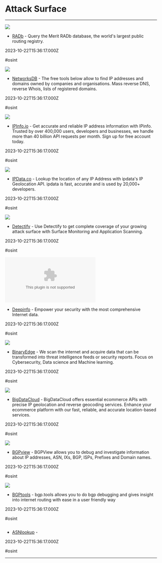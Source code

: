 # Attack Surface

---

![](https://rdl.ink/render/https%3A%2F%2Fwww.radb.net%2Fquery)

- [RADb](https://www.radb.net/query) - Query the Merit RADb database, the world's largest public routing registry.

2023-10-22T15:36:17.000Z

#osint

![](https://rdl.ink/render/https%3A%2F%2Fnetworksdb.io)

- [NetworksDB](https://networksdb.io) - The free tools below allow to find IP addresses and domains owned by companies and organisations. Mass reverse DNS, reverse Whois, lists of registered domains.

2023-10-22T15:36:17.000Z

#osint

![](https://ipinfo.io/static/images/og_logo.png)

- [IPInfo.io](https://ipinfo.io) - Get accurate and reliable IP address information with IPinfo. Trusted by over 400,000 users, developers and businesses, we handle more than 40 billion API requests per month. Sign up for free account today.

2023-10-22T15:36:17.000Z

#osint

![](https://ipdata.co/favicon.ico)

- [IPData.co](https://ipdata.co) - Lookup the location of any IP Address with ipdata's IP Geolocation API. ipdata is fast, accurate and is used by 20,000+ developers.

2023-10-22T15:36:17.000Z

#osint

![](https://detectify.com/site/themes/detectify/img/ogimage.png)

- [Detectify](https://detectify.com) - Use Detectify to get complete coverage of your growing attack surface with Surface Monitoring and Application Scanning.

2023-10-22T15:36:17.000Z

#osint

![](https://rdl.ink/render/https%3A%2F%2Fwww.deepinfo.com)

- [Deepinfo](https://www.deepinfo.com) - Empower your security with the most comprehensive Internet data.

2023-10-22T15:36:17.000Z

#osint

![](https://d1ehrggk1349y0.cloudfront.net/logo.png)

- [BinaryEdge](https://www.binaryedge.io) - We scan the internet and acquire data that can be transformed into threat intelligence feeds or security reports. Focus on Cybersecurity, Data science and Machine learning.

2023-10-22T15:36:17.000Z

#osint

![](https://res.cloudinary.com/bigdatacloud/image/upload/v1627449976/browser-geolocation.webp)

- [BigDataCloud](https://www.bigdatacloud.com) - BigDataCloud offers essential ecommerce APIs with precise IP geolocation and reverse geocoding services. Enhance your ecommerce platform with our fast, reliable, and accurate location-based services.

2023-10-22T15:36:17.000Z

#osint

![](https://rdl.ink/render/https%3A%2F%2Fbgpview.io)

- [BGPview](https://bgpview.io) - BGPView allows you to debug and investigate information about IP addresses, ASN, IXs, BGP, ISPs, Prefixes and Domain names.

2023-10-22T15:36:17.000Z

#osint

![](https://rdl.ink/render/https%3A%2F%2Fbgp.tools)

- [BGPtools](https://bgp.tools) - bgp.tools allows you to do bgp debugging and gives insight into internet routing with ease in a user friendly way

2023-10-22T15:36:17.000Z

#osint

![]()

- [ASNlookup](https://asnlookup.com) - 

2023-10-22T15:36:17.000Z

#osint

---

